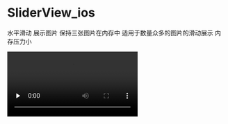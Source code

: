 # SliderView_ios
水平滑动 展示图片 保持三张图片在内存中 适用于数量众多的图片的滑动展示 内存压力小

<video id="video" controls="" preload="none">
	<source id="mov" src="hhttps://github.com/to-explore-future/SliderView_ios/blob/master/%E5%B1%95%E7%A4%BA.mp4" type="video/mp4"
	
</video>



<video id="video" controls="" preload="none" poster="http://media.w3.org/2010/05/sintel/poster.png">
      <source id="mp4" src="https://github.com/to-explore-future/SliderView_ios/blob/master/%E5%B1%95%E7%A4%BA.mp4" type="video/mp4">
     
 </video>